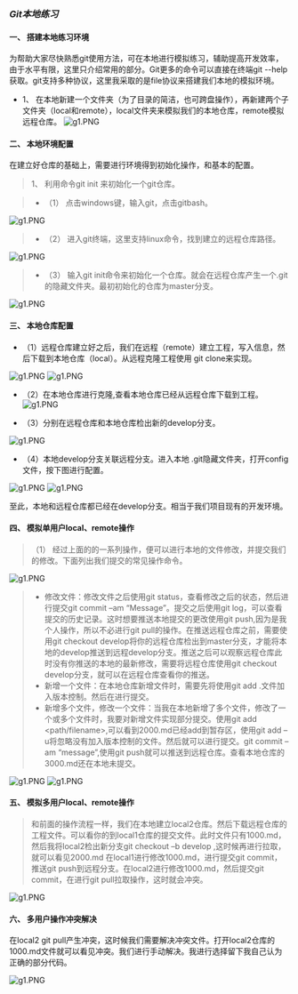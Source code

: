 ### *Git本地练习*
#### 一、	搭建本地练习环境
为帮助大家尽快熟悉git使用方法，可在本地进行模拟练习，辅助提高开发效率，由于水平有限，这里只介绍常用的部分。Git更多的命令可以直接在终端git --help获取。git支持多种协议，这里我采取的是file协议来搭建我们本地的模拟环境。

- 1、	在本地新建一个文件夹（为了目录的简洁，也可跨盘操作），再新建两个子文件夹（local和remote），local文件夹来模拟我们的本地仓库，remote模拟远程仓库。
![g1.PNG](image/git/g1.PNG)
 
#### 二、	本地环境配置
在建立好仓库的基础上，需要进行环境得到初始化操作，和基本的配置。

>  1、	利用命令git init 来初始化一个git仓库。

> - （1）	点击windows键，输入git，点击gitbash。
>
![g1.PNG](image/git/g2.PNG)
 
> - （2）	进入git终端，这里支持linux命令，找到建立的远程仓库路径。
> 
 ![g1.PNG](image/git/g3.PNG)

> - （3）	输入git init命令来初始化一个仓库。就会在远程仓库产生一个.git的隐藏文件夹。最初初始化的仓库为master分支。
> 
 ![g1.PNG](image/git/g4.PNG)
			
#### 三、	本地仓库配置

- （1）远程仓库建立好之后，我们在远程（remote）建立工程，写入信息，然后下载到本地仓库（local）。从远程克隆工程使用 git clone来实现。

![g1.PNG](image/git/g5.PNG)
![g1.PNG](image/git/g6.PNG)

 - （2）在本地仓库进行克隆,查看本地仓库已经从远程仓库下载到工程。
![g1.PNG](image/git/g7.PNG) 

 - （3）分别在远程仓库和本地仓库检出新的develop分支。

![g1.PNG](image/git/g8.PNG) 
 
 - （4）本地develop分支关联远程分支。进入本地 .git隐藏文件夹，打开config文件，按下图进行配置。

![g1.PNG](image/git/g9.PNG) 
![g1.PNG](image/git/g10.PNG)  
 
至此，本地和远程仓库都已经在develop分支。相当于我们项目现有的开发环境。

#### 四、	模拟单用户local、remote操作

> （1）	经过上面的的一系列操作，便可以进行本地的文件修改，并提交我们的修改。下面列出我们提交的常见操作命令。

![g1.PNG](image/git/g11.PNG) 
 
> - 修改文件：修改文件之后使用git status，查看修改之后的状态，然后进行提交git commit –am “Message”。提交之后使用git log，可以查看提交的历史记录。这时想要推送本地提交的更改使用git push,因为是我个人操作，所以不必进行git pull的操作。在推送远程仓库之前，需要使用git checkout develop将你的远程仓库检出到master分支，才能将本地的develop推送到远程develop分支。推送之后可以观察远程仓库此时没有你推送的本地的最新修改，需要将远程仓库使用git checkout develop分支，就可以在远程仓库查看你的推送。
> - 新增一个文件：在本地仓库新增文件时，需要先将使用git add .文件加入版本控制。然后在进行提交。
> - 新增多个文件，修改一个文件：当我在本地新增了多个文件，修改了一个或多个文件时，我要对新增文件实现部分提交。使用git add <path/filename>,可以看到2000.md已经add到暂存区，使用git add –u将忽略没有加入版本控制的文件。然后就可以进行提交。git commit –am “message”,使用git push就可以推送到远程仓库。查看本地仓库的3000.md还在本地未提交。

![g1.PNG](image/git/g12.PNG)
![g1.PNG](image/git/g13.PNG)  
 
 

#### 五、	模拟多用户local、remote操作
>和前面的操作流程一样，我们在本地建立local2仓库。然后下载远程仓库的工程文件。可以看你的到local1仓库的提交文件。此时文件只有1000.md，然后我将local2检出新分支git checkout –b develop ,这时候再进行拉取，就可以看见2000.md
在local1进行修改1000.md，进行提交git commit，推送git push到远程分支。在local2进行修改1000.md，然后提交git commit，在进行git pull拉取操作，这时就会冲突。

![g1.PNG](image/git/g14.PNG) 

#### 六、	多用户操作冲突解决
在local2 git pull产生冲突，这时候我们需要解决冲突文件。打开local2仓库的1000.md文件就可以看见冲突。我们进行手动解决。我进行选择留下我自己认为正确的部分代码。
 
![g1.PNG](image/git/g15.PNG) 
